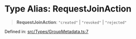 # Type Alias: RequestJoinAction

> **RequestJoinAction**: `"created"` \| `"revoked"` \| `"rejected"`

Defined in: [src/Types/GroupMetadata.ts:7](https://github.com/Fokusdotid/Baileys/blob/b457796e9982984bfe7323cdd6fea8bc613c4ed0/src/Types/GroupMetadata.ts#L7)
